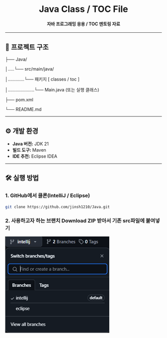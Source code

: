 <h1 align="center">
    Java Class / TOC File
</h1>

<h4 align="center">
    자바 프로그래밍 응용 / TOC 멘토링 자료
</h4>

---

## 📁 프로젝트 구조

├── Java/

│.....└── src/main/java/

│.............└── 패키지 [ classes / toc ]

│.....................└── Main.java (또는 실행 클래스)

├── pom.xml

└── README.md

---

## ⚙️ 개발 환경

- **Java 버전:** JDK 21
- **빌드 도구:** Maven
- **IDE 추천:** Eclipse IDEA

---

## 🛠️ 실행 방법

### 1. GitHub에서 클론(IntelliJ / Eclipse)

```bash
git clone https://github.com/jinsh1210/Java.git
```

### 2. 사용하고자 하는 브랜치 Download ZIP 받아서 기존 src파일에 붙여넣기

![브랜치 화면](image-1.png)
